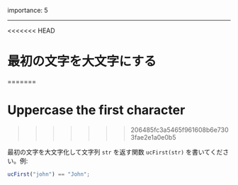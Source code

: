 importance: 5

---

<<<<<<< HEAD
# 最初の文字を大文字にする
=======
# Uppercase the first character
>>>>>>> 206485fc3a5465f961608b6e7303fae2e1a0e0b5

最初の文字を大文字化して文字列 `str` を返す関数 `ucFirst(str)` を書いてください。例:

```js
ucFirst("john") == "John";
```
